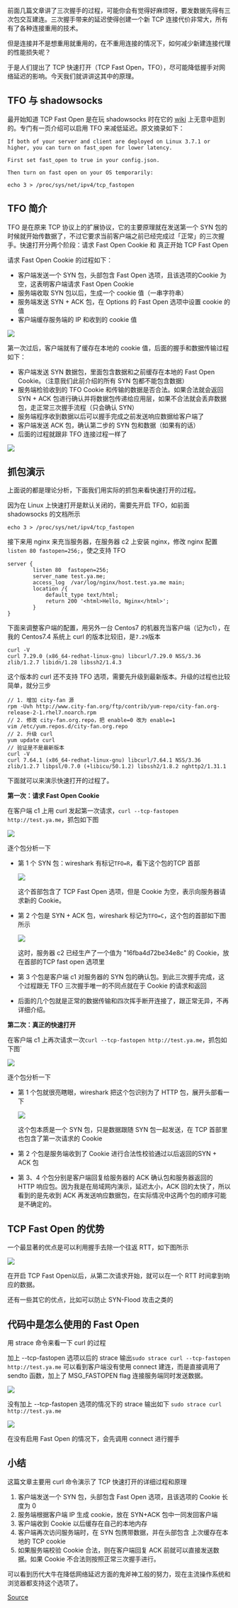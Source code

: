 

前面几篇文章讲了三次握手的过程，可能你会有觉得好麻烦呀，要发数据先得有三次包交互建连。三次握手带来的延迟使得创建一个新 TCP 连接代价非常大，所有有了各种连接重用的技术。

但是连接并不是想重用就重用的，在不重用连接的情况下，如何减少新建连接代理的性能损失呢？

于是人们提出了 TCP 快速打开（TCP Fast Open，TFO），尽可能降低握手对网络延迟的影响。今天我们就讲讲这其中的原理。

TFO 与 shadowsocks
-----------------

最开始知道 TCP Fast Open 是在玩 shadowsocks 时在它的 [wiki](https://github.com/shadowsocks/shadowsocks/wiki/TCP-Fast-Open) 上无意中逛到的。专门有一页介绍可以启用 TFO 来减低延迟。原文摘录如下：

    If both of your server and client are deployed on Linux 3.7.1 or higher, you can turn on fast_open for lower latency.
    
    First set fast_open to true in your config.json.
    
    Then turn on fast open on your OS temporarily:
    
    echo 3 > /proc/sys/net/ipv4/tcp_fastopen


TFO 简介
------

TFO 是在原来 TCP 协议上的扩展协议，它的主要原理就在发送第一个 SYN 包的时候就开始传数据了，不过它要求当前客户端之前已经完成过「正常」的三次握手。快速打开分两个阶段：请求 Fast Open Cookie 和 真正开始 TCP Fast Open

请求 Fast Open Cookie 的过程如下：

*   客户端发送一个 SYN 包，头部包含 Fast Open 选项，且该选项的Cookie 为空，这表明客户端请求 Fast Open Cookie
*   服务端收取 SYN 包以后，生成一个 cookie 值（一串字符串）
*   服务端发送 SYN + ACK 包，在 Options 的 Fast Open 选项中设置 cookie 的值
*   客户端缓存服务端的 IP 和收到的 cookie 值

![](https://user-gold-cdn.xitu.io/2019/4/3/169e2dc0888e6b83)

第一次过后，客户端就有了缓存在本地的 cookie 值，后面的握手和数据传输过程如下：

*   客户端发送 SYN 数据包，里面包含数据和之前缓存在本地的 Fast Open Cookie。（注意我们此前介绍的所有 SYN 包都不能包含数据）
*   服务端检验收到的 TFO Cookie 和传输的数据是否合法。如果合法就会返回 SYN + ACK 包进行确认并将数据包传递给应用层，如果不合法就会丢弃数据包，走正常三次握手流程（只会确认 SYN）
*   服务端程序收到数据以后可以握手完成之前发送响应数据给客户端了
*   客户端发送 ACK 包，确认第二步的 SYN 包和数据（如果有的话）
*   后面的过程就跟非 TFO 连接过程一样了

![](https://user-gold-cdn.xitu.io/2019/4/3/169e2dc0821ff4f9)

抓包演示
----

上面说的都是理论分析，下面我们用实际的抓包来看快速打开的过程。

因为在 Linux 上快速打开是默认关闭的，需要先开启 TFO，如前面 shadowsocks 的文档所示

    echo 3 > /proc/sys/net/ipv4/tcp_fastopen


接下来用 nginx 来充当服务器，在服务器 c2 上安装 nginx，修改 nginx 配置`listen 80 fastopen=256;`，使之支持 TFO

    server {
            listen 80  fastopen=256;
            server_name test.ya.me;
            access_log  /var/log/nginx/host.test.ya.me main;
            location /{
                default_type text/html;
                return 200 '<html>Hello, Nginx</html>';
            }
    }


下面来调整客户端的配置，用另外一台 Centos7 的机器充当客户端（记为c1），在我的 Centos7.4 系统上 curl 的版本比较旧，是`7.29`版本

    curl -V
    curl 7.29.0 (x86_64-redhat-linux-gnu) libcurl/7.29.0 NSS/3.36 zlib/1.2.7 libidn/1.28 libssh2/1.4.3


这个版本的 curl 还不支持 TFO 选项，需要先升级到最新版本。升级的过程也比较简单，就分三步

    // 1. 增加 city-fan 源
    rpm -Uvh http://www.city-fan.org/ftp/contrib/yum-repo/city-fan.org-release-2-1.rhel7.noarch.rpm
    // 2. 修改 city-fan.org.repo，把 enable=0 改为 enable=1
    vim /etc/yum.repos.d/city-fan.org.repo
    // 2. 升级 curl
    yum update curl
    // 验证是不是最新版本
    curl -V
    curl 7.64.1 (x86_64-redhat-linux-gnu) libcurl/7.64.1 NSS/3.36 zlib/1.2.7 libpsl/0.7.0 (+libicu/50.1.2) libssh2/1.8.2 nghttp2/1.31.1


下面就可以来演示快速打开的过程了。

**第一次：请求 Fast Open Cookie**

在客户端 c1 上用 curl 发起第一次请求，`curl --tcp-fastopen http://test.ya.me`，抓包如下图

![](https://user-gold-cdn.xitu.io/2019/4/3/169e2dc08502c36d)

逐个包分析一下

*   第 1 个 SYN 包：wireshark 有标记`TFO=R`，看下这个包的TCP 首部
    
    ![](https://user-gold-cdn.xitu.io/2019/4/3/169e2dc08cc8e768)
    
    这个首部包含了 TCP Fast Open 选项，但是 Cookie 为空，表示向服务器请求新的 Cookie。
*   第 2 个包是 SYN + ACK 包，wireshark 标记为`TFO=C`，这个包的首部如下图所示
    
    ![](https://user-gold-cdn.xitu.io/2019/4/3/169e2dc082284dd4)
    
    这时，服务器 c2 已经生产了一个值为 "16fba4d72be34e8c" 的 Cookie，放在首部的TCP fast open 选项里
*   第 3 个包是客户端 c1 对服务器的 SYN 包的确认包。到此三次握手完成，这个过程跟无 TFO 三次握手唯一的不同点就在于 Cookie 的请求和返回
    
*   后面的几个包就是正常的数据传输和四次挥手断开连接了，跟正常无异，不再详细介绍。
    

**第二次：真正的快速打开**

在客户端 c1 上再次请求一次`curl --tcp-fastopen http://test.ya.me`，抓包如下图\`

![](https://user-gold-cdn.xitu.io/2019/4/3/169e2dc08e4beb55)

逐个包分析一下

*   第 1 个包就很亮瞎眼，wireshark 把这个包识别为了 HTTP 包，展开头部看一下
    
    ![](https://user-gold-cdn.xitu.io/2019/4/3/169e2dc0bb2bbb78)
    
    这个包本质是一个 SYN 包，只是数据跟随 SYN 包一起发送，在 TCP 首部里也包含了第一次请求的 Cookie
*   第 2 个包是服务端收到了 Cookie 进行合法性校验通过以后返回的SYN + ACK 包
*   第 3、4 个包分别是客户端回复给服务器的 ACK 确认包和服务器返回的 HTTP 响应包。因为我是在局域网内演示，延迟太小，ACK 回的太快了，所以看到的是先收到 ACK 再发送响应数据包，在实际情况中这两个包的顺序可能是不确定的。

TCP Fast Open 的优势
-----------------

一个最显著的优点是可以利用握手去除一个往返 RTT，如下图所示

![](https://user-gold-cdn.xitu.io/2019/4/3/169e2dc0c15f46e5)

在开启 TCP Fast Open以后，从第二次请求开始，就可以在一个 RTT 时间拿到响应的数据。

还有一些其它的优点，比如可以防止 SYN-Flood 攻击之类的

代码中是怎么使用的 Fast Open
-------------------

用 strace 命令来看一下 curl 的过程

加上 --tcp-fastopen 选项以后的 strace 输出`sudo strace curl --tcp-fastopen http://test.ya.me` 可以看到客户端没有使用 connect 建连，而是直接调用了 sendto 函数，加上了 MSG\_FASTOPEN flag 连接服务端同时发送数据。

![](https://user-gold-cdn.xitu.io/2019/4/3/169e2dc0c2898f97)

没有加上 --tcp-fastopen 选项的情况下的 strace 输出如下 `sudo strace curl http://test.ya.me`

![](https://user-gold-cdn.xitu.io/2019/4/3/169e2dc0c9aa70d0)

在没有启用 Fast Open 的情况下，会先调用 connect 进行握手

小结
--

这篇文章主要用 curl 命令演示了 TCP 快速打开的详细过程和原理

1.  客户端发送一个 SYN 包，头部包含 Fast Open 选项，且该选项的 Cookie 长度为 0
2.  服务端根据客户端 IP 生成 cookie，放在 SYN+ACK 包中一同发回客户端
3.  客户端收到 Cookie 以后缓存在自己的本地内存
4.  客户端再次访问服务端时，在 SYN 包携带数据，并在头部包含 上次缓存在本地的 TCP cookie
5.  如果服务端校验 Cookie 合法，则在客户端回复 ACK 前就可以直接发送数据。如果 Cookie 不合法则按照正常三次握手进行。

可以看到历代大牛在降低网络延迟方面的鬼斧神工般的努力，现在主流操作系统和浏览器都支持这个选项了。


[Source](https://juejin.im/book/6844733788681928712/section/6844733788832923662)